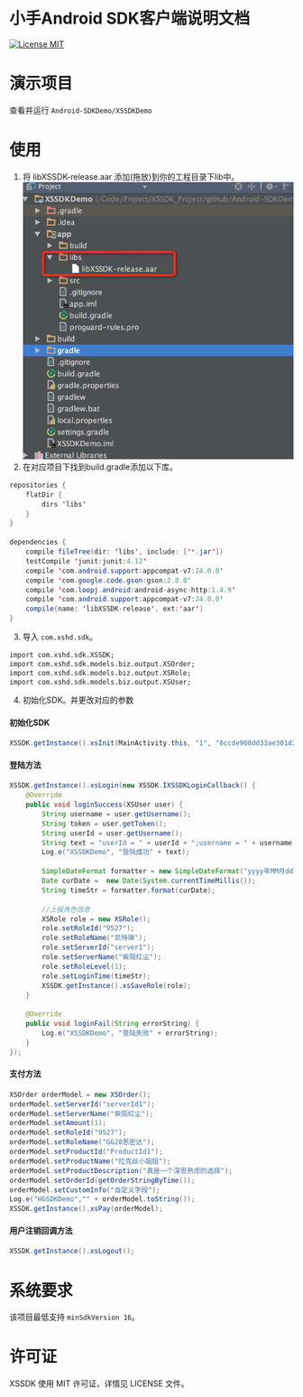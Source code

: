 # 小手Android SDK客户端说明文档
[![License MIT](https://img.shields.io/badge/license-MIT-green.svg?style=flat)](https://github.com/xiaoshouhudong/Android-SDKDemo/blob/master/LICENSE)&nbsp;



演示项目
==============
查看并运行 `Android-SDKDemo/XSSDKDemo`


使用
==============



1. 将 libXSSDK-release.aar 添加(拖放)到你的工程目录下lib中。
<img src="https://github.com/xiaoshouhudong/Android-SDKDemo/blob/master/Snapshots/Framework.png"><br/>
2. 在对应项目下找到build.gradle添加以下库。<br/>
   
```java
repositories {
    flatDir {
        dirs 'libs'
    }
}

dependencies {
    compile fileTree(dir: 'libs', include: ['*.jar'])
    testCompile 'junit:junit:4.12'
    compile 'com.android.support:appcompat-v7:24.0.0'
    compile 'com.google.code.gson:gson:2.8.0'
    compile 'com.loopj.android:android-async-http:1.4.9'
    compile 'com.android.support:appcompat-v7:24.0.0'
    compile(name: 'libXSSDK-release', ext:'aar')
}
```


3. 导入 `com.xshd.sdk`。
```
import com.xshd.sdk.XSSDK;
import com.xshd.sdk.models.biz.output.XSOrder;
import com.xshd.sdk.models.biz.output.XSRole;
import com.xshd.sdk.models.biz.output.XSUser;
```
4. 初始化SDK。并更改对应的参数

#### 初始化SDK

```java
XSSDK.getInstance().xsInit(MainActivity.this, "1", "8ccde908dd33ae301d26a65847505f70");
```

#### 登陆方法

```java
XSSDK.getInstance().xsLogin(new XSSDK.IXSSDKLoginCallback() {
    @Override
    public void loginSuccess(XSUser user) {
        String username = user.getUsername();
        String token = user.getToken();
        String userId = user.getUsername();
        String text = "userId = " + userId + ";username = " + username + ";token = " + token;
        Log.e("XSSDKDemo", "登陆成功" + text);

        SimpleDateFormat formatter = new SimpleDateFormat("yyyy年MM月dd日   HH:mm:ss");
        Date curDate =  new Date(System.currentTimeMillis());
        String timeStr = formatter.format(curDate);

        //上报角色信息
        XSRole role = new XSRole();
        role.setRoleId("9527");
        role.setRoleName("凯特琳");
        role.setServerId("server1");
        role.setServerName("紫陌红尘");
        role.setRoleLevel(1);
        role.setLoginTime(timeStr);
        XSSDK.getInstance().xsSaveRole(role);
    }

    @Override
    public void loginFail(String errorString) {
        Log.e("XSSDKDemo", "登陆失败" + errorString);
    }
});
```

#### 支付方法

```java
XSOrder orderModel = new XSOrder();
orderModel.setServerId("serverId1");
orderModel.setServerName("紫陌红尘");
orderModel.setAmount(1);
orderModel.setRoleId("9527");
orderModel.setRoleName("GG20思密达");
orderModel.setProductId("ProductId1");
orderModel.setProductName("拉克丝小姐姐");
orderModel.setProductDescription("真是一个深思熟虑的选择");
orderModel.setOrderId(getOrderStringByTime());
orderModel.setCustomInfo("自定义字段");
Log.e("HGSDKDemo","" + orderModel.toString());
XSSDK.getInstance().xsPay(orderModel);
```


#### 用户注销回调方法

```java
XSSDK.getInstance().xsLogout();
```





系统要求
==============
该项目最低支持 `minSdkVersion 16`。



许可证
==============
XSSDK 使用 MIT 许可证，详情见 LICENSE 文件。
